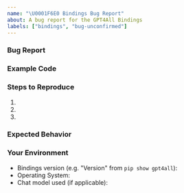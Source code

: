 ```yaml
---
name: "\U0001F6E0 Bindings Bug Report"
about: A bug report for the GPT4All Bindings
labels: ["bindings", "bug-unconfirmed"]
---
```


<!-- Before creating a new issue, please make sure to take a few moments to check the issue tracker for existing issues about the bug. -->

### Bug Report

<!-- A clear and concise description of what the bug is. -->

### Example Code

<!-- Please provide a minimal code example that can be used to experience this issue. Delete this section if it does not apply. -->

### Steps to Reproduce

<!-- List the steps that should be taken to experience this issue. -->

1.
2.
3.

### Expected Behavior

<!-- In a few words, what did you expect to happen? -->

### Your Environment

- Bindings version (e.g. "Version" from `pip show gpt4all`):
- Operating System:
- Chat model used (if applicable):

<!-- You can freely edit this text, please remove all the lines you believe are unnecessary. -->
